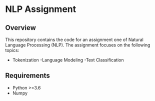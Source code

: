 # NLP Assignment

## Overview
This repository contains the code for an assignment one  of Natural Language Processing (NLP). The assignment focuses on the following topics:
- Tokenization
-Language Modeling
-Text Classification

## Requirements
- Python >=3.6
- Numpy
